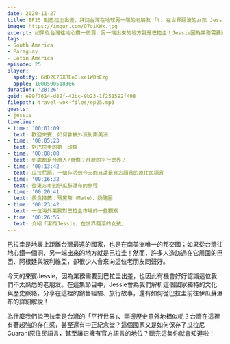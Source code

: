 ```yaml
---
date: 2020-11-27
title: EP25 到巴拉圭出差，拜訪台灣在地球另一端的老朋友 ft. 在世界翻滾的女孩 Jessie
image: https://imgur.com/O7ciKWx.jpg
excerpt: 如果從台灣往地心鑽一個洞，另一端出來的地方就是巴拉圭！Jessie因為業務需要到巴拉圭出差，也因此有機會好好認識這位我們不太熟悉的老朋友。為什麼我們說巴拉圭是台灣的「平行世界」、兩邊歷史意外地相似呢？台灣在這裡有著超強的存在感，甚至還有中正紀念堂？這個國家又是如何保存了瓜拉尼Guaraní原住民語言，甚至讓它擁有官方語言的地位？聽完這集你就會知道啦！
tags:
- South America
- Paraguay
- Latin America
episode: 25
player:
  spotify: 6dD2C7OXREoDlxe1W0bEzg
  apple: 1000500518306
duration: '28:26'
guid: e99f7614-d82f-42bc-9b23-1f251592f498
filepath: travel-wok-files/ep25.mp3
guests:
- jessie
timeline:
- time: '00:01:09 '
  text: 歡迎來賓、如何會被外派到南美洲
- time: '00:05:23 '
  text: 對巴拉圭的第一印象
- time: '00:08:08 '
  text: 到處都是台灣人/華僑？台灣的平行世界？
- time: '00:13:42 '
  text: 瓜拉尼語，一個存活到今天而且還是官方語言的原住民語言
- time: '00:16:32 '
  text: 從東方市到伊瓜蘇瀑布的旅程
- time: '00:20:41 '
  text: 美食推薦：瑪黛茶（Mate）、奶酪圈
- time: '00:23:42 '
  text: 一位海外業務對巴拉圭市場的一些觀察
- time: '00:26:55 '
  text: 介紹「潔西Jessie，在世界翻滾的女孩」
---
```


巴拉圭是地表上距離台灣最遠的國家，也是在南美洲唯一的邦交國；如果從台灣往地心鑽一個洞，另一端出來的地方就是巴拉圭！然而，許多人造訪過在它周圍的巴西、阿根廷與玻利維亞，卻很少人會來向這位老朋友問聲好。

今天的來賓Jessie，因為業務需要到巴拉圭出差，也因此有機會好好認識這位我們不太熟悉的老朋友。在這集節目中，Jessie會為我們解析這個國家獨特的文化與歷史脈絡，分享在這裡的銷售經驗、旅行故事，還有如何從巴拉圭前往伊瓜蘇瀑布的詳細解說！

為什麼我們說巴拉圭是台灣的「平行世界」、兩邊歷史意外地相似呢？台灣在這裡有著超強的存在感，甚至還有中正紀念堂？這個國家又是如何保存了瓜拉尼Guaraní原住民語言，甚至讓它擁有官方語言的地位？聽完這集你就會知道啦！


